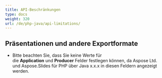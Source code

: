 ```yaml
---
title: API-Beschränkungen
type: docs
weight: 320
url: /de/php-java/api-limitations/
---
```


## **Präsentationen und andere Exportformate**
- Bitte beachten Sie, dass Sie keine Werte für die **Application** und **Producer** Felder festlegen können, da Aspose Ltd. und Aspose.Slides für PHP über Java x.x.x in diesen Feldern angezeigt werden.